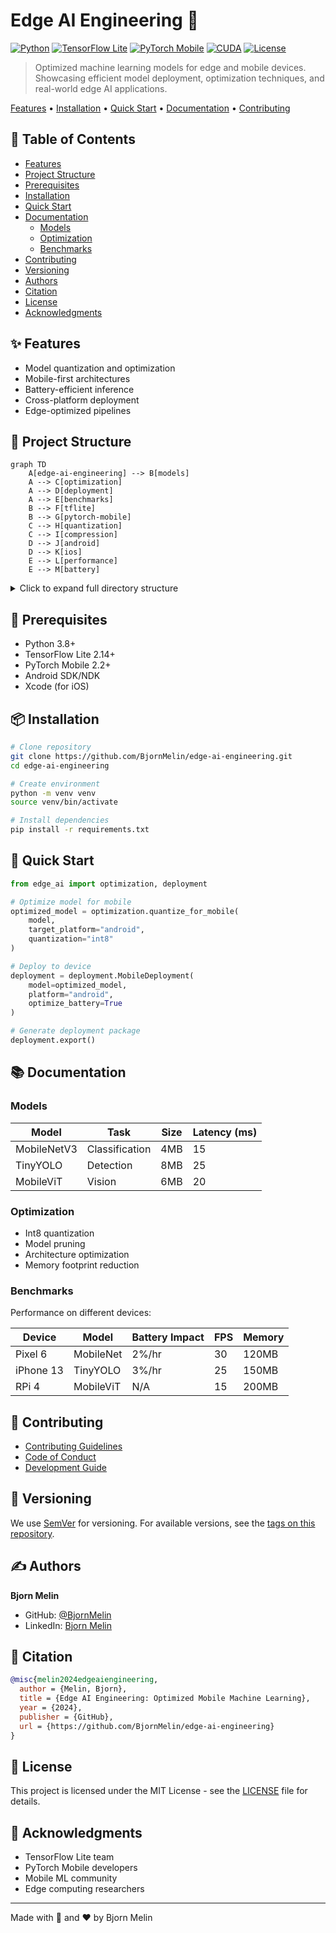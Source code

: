 # Edge AI Engineering 📱

[![Python](https://img.shields.io/badge/python-3.8%2B-blue.svg)](https://www.python.org/downloads/)
[![TensorFlow Lite](https://img.shields.io/badge/tflite-2.14%2B-orange.svg)](https://www.tensorflow.org/lite)
[![PyTorch Mobile](https://img.shields.io/badge/pytorch--mobile-2.2%2B-red.svg)](https://pytorch.org/mobile)
[![CUDA](https://img.shields.io/badge/cuda-11.8%2B-green.svg)](https://developer.nvidia.com/cuda-toolkit)
[![License](https://img.shields.io/badge/license-MIT-blue.svg)](LICENSE)

> Optimized machine learning models for edge and mobile devices. Showcasing efficient model deployment, optimization techniques, and real-world edge AI applications.

[Features](#features) • [Installation](#installation) • [Quick Start](#quick-start) • [Documentation](#documentation) • [Contributing](#contributing)

## 📑 Table of Contents
- [Features](#features)
- [Project Structure](#project-structure)
- [Prerequisites](#prerequisites)
- [Installation](#installation)
- [Quick Start](#quick-start)
- [Documentation](#documentation)
  - [Models](#models)
  - [Optimization](#optimization)
  - [Benchmarks](#benchmarks)
- [Contributing](#contributing)
- [Versioning](#versioning)
- [Authors](#authors)
- [Citation](#citation)
- [License](#license)
- [Acknowledgments](#acknowledgments)

## ✨ Features
- Model quantization and optimization
- Mobile-first architectures
- Battery-efficient inference
- Cross-platform deployment
- Edge-optimized pipelines

## 📁 Project Structure

```mermaid
graph TD
    A[edge-ai-engineering] --> B[models]
    A --> C[optimization]
    A --> D[deployment]
    A --> E[benchmarks]
    B --> F[tflite]
    B --> G[pytorch-mobile]
    C --> H[quantization]
    C --> I[compression]
    D --> J[android]
    D --> K[ios]
    E --> L[performance]
    E --> M[battery]
```

<details>
<summary>Click to expand full directory structure</summary>

```plaintext
edge-ai-engineering/
├── models/            # Model implementations
│   ├── tflite/       # TensorFlow Lite models
│   └── pytorch/      # PyTorch Mobile models
├── optimization/      # Optimization tools
│   ├── quantization/ # Model quantization
│   └── compression/  # Model compression
├── deployment/       # Platform-specific deployment
│   ├── android/     # Android deployment
│   └── ios/         # iOS deployment
├── benchmarks/       # Performance testing
└── README.md         # Documentation
```
</details>

## 🔧 Prerequisites
- Python 3.8+
- TensorFlow Lite 2.14+
- PyTorch Mobile 2.2+
- Android SDK/NDK
- Xcode (for iOS)

## 📦 Installation

```bash
# Clone repository
git clone https://github.com/BjornMelin/edge-ai-engineering.git
cd edge-ai-engineering

# Create environment
python -m venv venv
source venv/bin/activate

# Install dependencies
pip install -r requirements.txt
```

## 🚀 Quick Start

```python
from edge_ai import optimization, deployment

# Optimize model for mobile
optimized_model = optimization.quantize_for_mobile(
    model,
    target_platform="android",
    quantization="int8"
)

# Deploy to device
deployment = deployment.MobileDeployment(
    model=optimized_model,
    platform="android",
    optimize_battery=True
)

# Generate deployment package
deployment.export()
```

## 📚 Documentation

### Models

| Model | Task | Size | Latency (ms) |
|-------|------|------|--------------|
| MobileNetV3 | Classification | 4MB | 15 |
| TinyYOLO | Detection | 8MB | 25 |
| MobileViT | Vision | 6MB | 20 |

### Optimization
- Int8 quantization
- Model pruning
- Architecture optimization
- Memory footprint reduction

### Benchmarks
Performance on different devices:

| Device | Model | Battery Impact | FPS | Memory |
|--------|-------|----------------|-----|---------|
| Pixel 6 | MobileNet | 2%/hr | 30 | 120MB |
| iPhone 13 | TinyYOLO | 3%/hr | 25 | 150MB |
| RPi 4 | MobileViT | N/A | 15 | 200MB |

## 🤝 Contributing
- [Contributing Guidelines](CONTRIBUTING.md)
- [Code of Conduct](CODE_OF_CONDUCT.md)
- [Development Guide](DEVELOPMENT.md)

## 📌 Versioning
We use [SemVer](http://semver.org/) for versioning. For available versions, see the [tags on this repository](https://github.com/BjornMelin/edge-ai-engineering/tags).

## ✍️ Authors
**Bjorn Melin**
- GitHub: [@BjornMelin](https://github.com/BjornMelin)
- LinkedIn: [Bjorn Melin](https://linkedin.com/in/bjorn-melin)

## 📝 Citation
```bibtex
@misc{melin2024edgeaiengineering,
  author = {Melin, Bjorn},
  title = {Edge AI Engineering: Optimized Mobile Machine Learning},
  year = {2024},
  publisher = {GitHub},
  url = {https://github.com/BjornMelin/edge-ai-engineering}
}
```

## 📄 License
This project is licensed under the MIT License - see the [LICENSE](LICENSE) file for details.

## 🙏 Acknowledgments
- TensorFlow Lite team
- PyTorch Mobile developers
- Mobile ML community
- Edge computing researchers

---
Made with 📱 and ❤️ by Bjorn Melin
